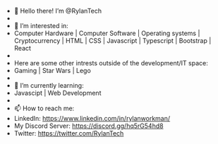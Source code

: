- 👋 Hello there! I’m @RylanTech
- 
- 👀 I’m interested in:
- Computer Hardware | Computer Software | Operating systems | Cryptocurrency | HTML | CSS | Javascript | Typescript | Bootstrap | React
- 
- Here are some other intrests outside of the development/IT space:
- Gaming | Star Wars | Lego
- 
- 🌱 I’m currently learning:
- Javascipt | Web Development
- 
- 📫 How to reach me:
- LinkedIn: https://www.linkedin.com/in/rylanworkman/
- My Discord Server: https://discord.gg/hq5rG54hd8
- Twitter: https://twitter.com/RylanTech
